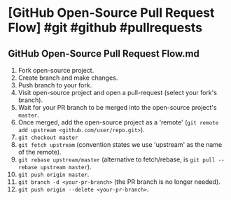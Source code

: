 # [GitHub Open-Source Pull Request Flow] #git #github #pullrequests

## GitHub Open-Source Pull Request Flow.md

1. Fork open-source project.
2. Create branch and make changes.
3. Push branch to your fork.
4. Visit open-source project and open a pull-request (select your fork's branch).
5. Wait for your PR branch to be merged into the open-source project's `master`.
6. Once merged, add the open-source project as a 'remote' (`git remote add upstream <github.com/user/repo.git>`).
7. `git checkout master`
8. `git fetch upstream` (convention states we use 'upstream' as the name of the remote).
9. `git rebase upstream/master` (alternative to fetch/rebase, is `git pull --rebase upstream master`).
10. `git push origin master`.
11. `git branch -d <your-pr-branch>` (the PR branch is no longer needed).
12. `git push origin --delete <your-pr-branch>`.

